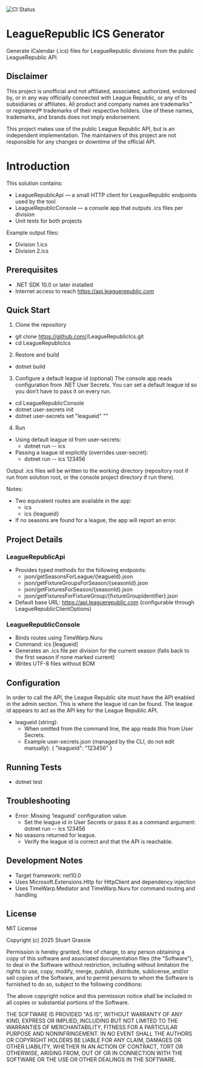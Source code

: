 ![CI Status](https://github.com/sgrassie/LeagueRepublicConsole/actions/workflows/dotnet-desktop.yml/badge.svg)

# LeagueRepublic ICS Generator

Generate iCalendar (.ics) files for LeagueRepublic divisions from the public LeagueRepublic API.

## Disclaimer

This project is unofficial and not affiliated, associated, authorized, endorsed by, or in any way officially connected with League Republic, or any of its subsidiaries or affiliates.
All product and company names are trademarks™ or registered® trademarks of their respective holders.
Use of these names, trademarks, and brands does not imply endorsement.

This project makes use of the public League Republic API, but is an independent implementation. The maintainers of this project are not responsible for any changes or downtime of the official API.

# Introduction

This solution contains:
- LeagueRepublicApi — a small HTTP client for LeagueRepublic endpoints used by the tool
- LeagueRepublicConsole — a console app that outputs .ics files per division
- Unit tests for both projects

Example output files:
- Division 1.ics
- Division 2.ics

## Prerequisites
- .NET SDK 10.0 or later installed
- Internet access to reach https://api.leaguerepublic.com

## Quick Start

1) Clone the repository
- git clone https://github.com/<your-org-or-user>/LeagueRepublicIcs.git
- cd LeagueRepublicIcs

2) Restore and build
- dotnet build

3) Configure a default league id (optional)
The console app reads configuration from .NET User Secrets. You can set a default league id so you don’t have to pass it on every run.

- cd LeagueRepublicConsole
- dotnet user-secrets init
- dotnet user-secrets set "leagueid" "<your-league-id>"

4) Run
- Using default league id from user-secrets:
  - dotnet run -- ics
- Passing a league id explicitly (overrides user-secret):
  - dotnet run -- ics 123456

Output .ics files will be written to the working directory (repository root if run from solution root, or the console project directory if run there).

Notes:
- Two equivalent routes are available in the app:
  - ics
  - ics {leagueid}
- If no seasons are found for a league, the app will report an error.

## Project Details

### LeagueRepublicApi
- Provides typed methods for the following endpoints:
  - json/getSeasonsForLeague/{leagueId}.json
  - json/getFixtureGroupsForSeason/{seasonId}.json
  - json/getFixturesForSeason/{seasonId}.json
  - json/getFixturesForFixtureGroup/{fixtureGroupIdentifier}.json
- Default base URL: https://api.leaguerepublic.com (configurable through LeagueRepublicClientOptions)

### LeagueRepublicConsole
- Binds routes using TimeWarp.Nuru
- Command: ics [leagueid]
- Generates an .ics file per division for the current season (falls back to the first season if none marked current)
- Writes UTF-8 files without BOM

## Configuration

In order to call the API, the League Republic site must have the API enabled in the admin section. This is where the league id can be found. The league id appears to act as the API key for the League Republic API.

- leagueid (string):
  - When omitted from the command line, the app reads this from User Secrets.
  - Example user-secrets.json (managed by the CLI, do not edit manually):
    {
      "leagueid": "123456"
    }

## Running Tests
- dotnet test

## Troubleshooting
- Error: Missing 'leagueid' configuration value.
  - Set the league id in User Secrets or pass it as a command argument: dotnet run -- ics 123456
- No seasons returned for league.
  - Verify the league id is correct and that the API is reachable.

## Development Notes
- Target framework: net10.0
- Uses Microsoft.Extensions.Http for HttpClient and dependency injection
- Uses TimeWarp.Mediator and TimeWarp.Nuru for command routing and handling

## License

MIT License

Copyright (c) 2025 Stuart Grassie

Permission is hereby granted, free of charge, to any person obtaining a copy
of this software and associated documentation files (the "Software"), to deal
in the Software without restriction, including without limitation the rights
to use, copy, modify, merge, publish, distribute, sublicense, and/or sell
copies of the Software, and to permit persons to whom the Software is
furnished to do so, subject to the following conditions:

The above copyright notice and this permission notice shall be included in all
copies or substantial portions of the Software.

THE SOFTWARE IS PROVIDED "AS IS", WITHOUT WARRANTY OF ANY KIND, EXPRESS OR
IMPLIED, INCLUDING BUT NOT LIMITED TO THE WARRANTIES OF MERCHANTABILITY,
FITNESS FOR A PARTICULAR PURPOSE AND NONINFRINGEMENT. IN NO EVENT SHALL THE
AUTHORS OR COPYRIGHT HOLDERS BE LIABLE FOR ANY CLAIM, DAMAGES OR OTHER
LIABILITY, WHETHER IN AN ACTION OF CONTRACT, TORT OR OTHERWISE, ARISING FROM,
OUT OF OR IN CONNECTION WITH THE SOFTWARE OR THE USE OR OTHER DEALINGS IN THE
SOFTWARE.
